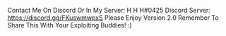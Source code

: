 Contact Me On Discord Or In My Server: H H H#0425
Discord Server: https://discord.gg/FKuswmwpxS
Please Enjoy Version 2.0
Remember To Share This With Your Exploiting Buddies! :)
